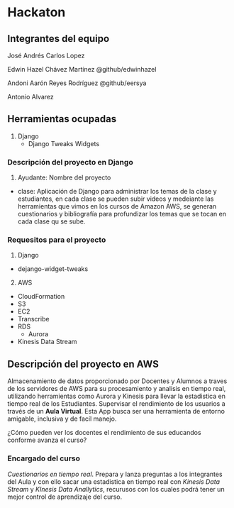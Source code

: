 # Hackaton

## Integrantes del equipo

José Andrés Carlos Lopez 

Edwin Hazel Chávez Martínez @github/edwinhazel

Andoni Aarón Reyes Rodríguez @github/eersya

Antonio Alvarez 

##  Herramientas ocupadas

1. Django
   - Django Tweaks Widgets
	
### Descripción del proyecto en Django

1. Ayudante: Nombre del proyecto 
- clase: Aplicación de Django para administrar los temas de la clase y estudiantes, en cada clase se pueden subir videos y medeiante las herramientas que vimos en los cursos de Amazon AWS, se generan cuestionarios y bibliografía para profundizar los temas que se tocan en cada clase qu se sube.

### Requesitos para el proyecto
1. Django
- dejango-widget-tweaks
2. AWS
- CloudFormation
- S3
- EC2
- Transcribe
- RDS
	* Aurora
- Kinesis Data Stream

## Descripción del proyecto en AWS

Almacenamiento de datos proporcionado por Docentes y Alumnos a traves de los servidores de AWS para su procesamiento y analisis en tiempo real, utilizando herramientas como Aurora y Kinesis para llevar la estadistica en tiempo real de los Estudiantes. Supervisar el rendimiento de los usuarios a través de un **Aula Virtual**. Esta App busca ser una herramienta de entorno amigable, inclusiva y de facíl manejo. 

¿Cómo pueden ver los docentes el rendimiento de sus educandos conforme avanza el curso?


### Encargado del curso

*Cuestionarios en tiempo real*. Prepara y lanza preguntas a los integrantes del Aula y con ello sacar una estadistica en tiempo real con *Kinesis Data Stream* y *KInesis Data Anallytics*, recurusos con los cuales podrá tener un mejor control de aprendizaje del curso.

